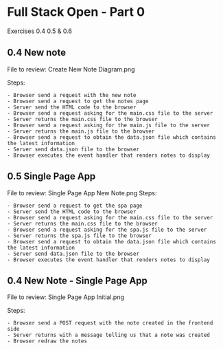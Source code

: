 # Full Stack Open - Part 0

Exercises 0.4 0.5 & 0.6

## 0.4 New note
File to review: Create New Note Diagram.png

Steps:

    - Browser send a request with the new note
    - Browser send a request to get the notes page
    - Server send the HTML code to the browser
    - Browser send a request asking for the main.css file to the server
    - Server returns the main.css file to the browser
    - Browser send a request asking for the main.js file to the server
    - Server returns the main.js file to the browser
    - Browser send a request to obtain the data.json file which contains the latest information
    - Server send data.json file to the browser
    - Browser executes the event handler that renders notes to display

## 0.5 Single Page App
File to review: Single Page App New Note.png
Steps:

    - Browser send a request to get the spa page
    - Server send the HTML code to the browser
    - Browser send a request asking for the main.css file to the server
    - Server returns the main.css file to the browser
    - Browser send a request asking for the spa.js file to the server
    - Server returns the spa.js file to the browser
    - Browser send a request to obtain the data.json file which contains the latest information
    - Server send data.json file to the browser
    - Browser executes the event handler that renders notes to display


## 0.4 New Note - Single Page App
File to review: Single Page App Initial.png

Steps:

    - Browser send a POST request with the note created in the frontend side
    - Server returns with a message telling us that a note was created
    - Browser redraw the notes


